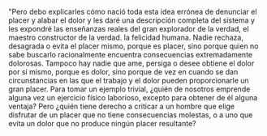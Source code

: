 "Pero debo explicarles cómo nació toda esta idea errónea de denunciar el placer 
y alabar el dolor y les daré una descripción completa del sistema y les expondré las 
enseñanzas reales del gran explorador de la verdad, el maestro constructor de la verdad. 
la felicidad humana. Nadie rechaza, desagrada o evita el placer mismo, porque es placer, 
sino porque quien no sabe buscarlo racionalmente encuentra consecuencias extremadamente 
dolorosas. Tampoco hay nadie que ame, persiga o desee obtiene el dolor por sí mismo, porque 
es dolor, sino porque de vez en cuando se dan circunstancias en las que el trabajo y el 
dolor pueden proporcionarle un gran placer. Para tomar un ejemplo trivial, ¿quién de 
nosotros emprende alguna vez un ejercicio físico laborioso, excepto para obtener de él 
alguna ventaja? Pero ¿quién tiene derecho a criticar a un hombre que elige disfrutar de un 
placer que no tiene consecuencias molestas, o a uno que evita un dolor que no produce ningún 
placer resultante?